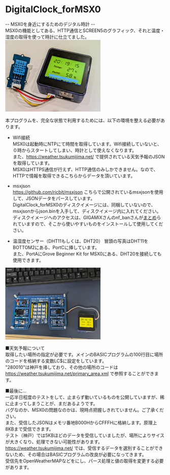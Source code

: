 # DigitalClock_forMSX0
-- MSX0を身近にするためのデジタル時計 --  
MSX0の機能としてある、HTTP通信とSCREEN5のグラフィック、それと温度・湿度の取得を使って時計に仕立てました。  
<img src="https://github.com/IKATEN-X/DigitalClock_forMSX0/blob/main/image.jpg?raw=true" width="300">  
  
本プログラムを、完全な状態で利用するためには、以下の環境を整える必要があります。    
* Wifi接続  
MSX0は起動時にNTPにて時間を取得しています。Wifi接続していないと、０時からスタートしてしまい、時計として使えなくなります。  
また、https://weather.tsukumijima.net/ で提供されている天気予報のJSONを取得しています。  
MSX0はHTTPS通信が行えず、HTTP通信のみしかできません。なので、HTTPで情報を取得できるこちらからデータを頂いています。  
  
* msxjson  
https://github.com/ricbit/msxjson こちらで公開されているmsxjsonを使用して、JSONデータをパースしています。  
DigitalClock_forMSX0のディスクイメージには、同梱していないので、msxjsonからjson.binを入手して、ディスクイメージ内に入れてください。  
ディスクイメージへのアクセスは、GIGAMIXさんのnf_banさんが<a href="https://gigamix.hatenablog.com/entry/devmsx/floppydiskimage-tools">まとめ</a>られていますので、そこから使いやすいものをインストールして使用してください。  

* 温湿度センサー（DHT11もしくは、DHT20）
冒頭の写真はDHT11をBOTTOM2にある、PortCに挿しています。  
また、PortAにGrove Beginner Kit for MSX0にある、DHT20を接続しても使用できます。
<img src="https://github.com/IKATEN-X/DigitalClock_forMSX0/blob/main/image2.jpg?raw=true" width="300">  

■天気予報について  
取得したい場所の指定が必要です。メインのBASICプログラムの100行目に場所のコードを格納する変数LC$に設定をしています。   
"280010"は神戸を挿しており、その他の場所のコードは https://weather.tsukumijima.net/primary_area.xml で参照することができます。  

■最後に...  
一応半日程度のテストをして、止まらず動いているものを公開していますが、稀に止まってしまうことが、まだあるようです。  
バグなのか、MSX0の問題なのかは、現時点把握しきれていません。ご了承ください。  
また、受信したJSONはメモリ番地B000HからCFFFHに格納します。原理上8KBまで受信できます。  
テスト（神戸）では5KBほどのデータを受信していましたが、場所によりサイスが大きくなり、処理できない可能性があります。  
https://weather.tsukumijima.net/ では、受信するデータを選別することができないため、その場合はBASICプログラムの改良が必要になってきます。  
受信先をOpenWeatherMAPなどをにし、パース処理と値の取得を変更する必要があります。  
